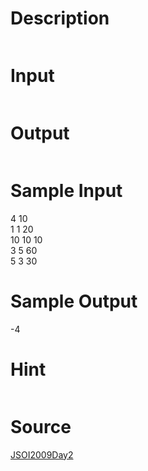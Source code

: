 
# Description

<div class="content"><p><img border="0" src="/source/bzoj/1560/img/aHR0cHM6Ly9seWRzeS5jb20vSnVkZ2VPbmxpbmUvaW1hZ2VzLzE1NjBfMS5qcGc=.jpg" alt=""/></p></div>

# Input

<div class="content"><p><img border="0" src="/source/bzoj/1560/img/aHR0cHM6Ly9seWRzeS5jb20vSnVkZ2VPbmxpbmUvaW1hZ2VzLzE1NjBfMi5qcGc=.jpg" alt=""/></p></div>

# Output

<div class="content"><p><img border="0" src="/source/bzoj/1560/img/aHR0cHM6Ly9seWRzeS5jb20vSnVkZ2VPbmxpbmUvaW1hZ2VzLzE1NjBfMy5qcGc=.jpg" alt=""/></p></div>

# Sample Input

<div class="content"><span class="sampledata">4 10<br/>
1 1 20<br/>
10 10 10<br/>
3 5 60<br/>
5 3 30<br/>
</span></div>

# Sample Output

<div class="content"><span class="sampledata">-4</span></div>

# Hint

<div class="content"><p></p><p><img border="0" src="/source/bzoj/1560/img/aHR0cHM6Ly9seWRzeS5jb20vSnVkZ2VPbmxpbmUvaW1hZ2VzLzE1NjBfNC5qcGc=.jpg" alt=""/></p><p></p></div>

# Source

<div class="content"><p><a href="problemset.php?search=JSOI2009Day2">JSOI2009Day2</a></p></div>

